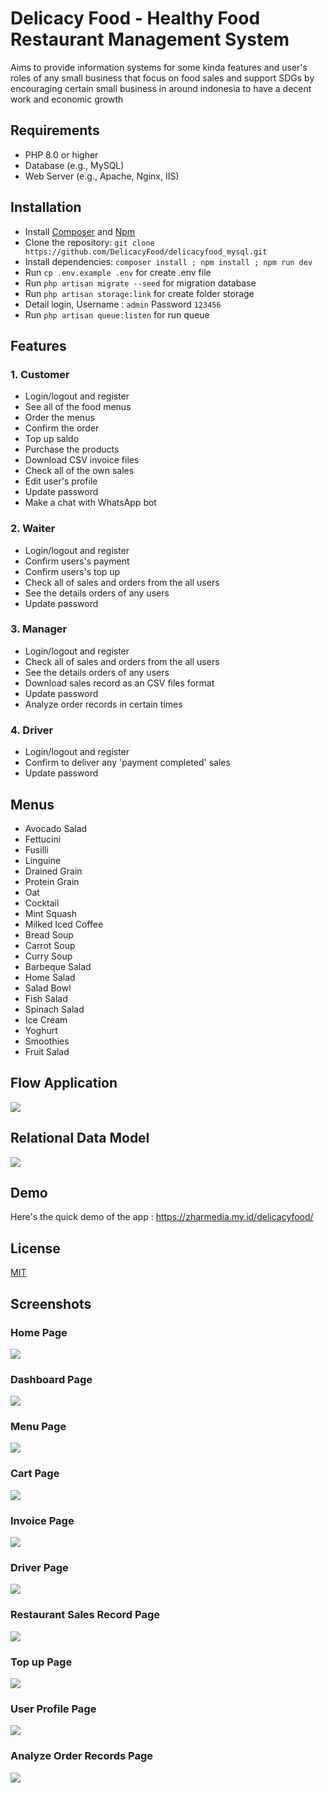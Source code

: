 
# Delicacy Food - Healthy Food Restaurant Management System

Aims to provide information systems for some kinda features and user's roles of any small business that focus on food sales and support SDGs by encouraging certain small business in around indonesia to have a decent work and economic growth


## Requirements

- PHP 8.0 or higher
- Database (e.g., MySQL)
- Web Server (e.g., Apache, Nginx, IIS)


## Installation

* Install [Composer](https://getcomposer.org/download) and [Npm](https://nodejs.org/en/download)
* Clone the repository: `git clone https://github.com/DelicacyFood/delicacyfood_mysql.git`
* Install dependencies: `composer install ; npm install ; npm run dev`
* Run `cp .env.example .env` for create .env file
* Run `php artisan migrate --seed` for migration database
* Run `php artisan storage:link` for create folder storage
* Detail login, Username : `admin` Password `123456`
* Run `php artisan queue:listen` for run queue
    

## Features

### 1. Customer
- Login/logout and register
- See all of the food menus
- Order the menus
- Confirm the order
- Top up saldo
- Purchase the products
- Download CSV invoice files
- Check all of the own sales
- Edit user's profile
- Update password
- Make a chat with WhatsApp bot

### 2. Waiter
- Login/logout and register 
- Confirm users's payment
- Confirm users's top up
- Check all of sales and orders from the all users
- See the details orders of any users
- Update password

### 3. Manager
- Login/logout and register 
- Check all of sales and orders from the all users
- See the details orders of any users
- Download sales record as an CSV files format
- Update password
- Analyze order records in certain times

### 4. Driver
- Login/logout and register 
- Confirm to deliver any 'payment completed' sales
- Update password
  
## Menus
- Avocado Salad
- Fettucini
- Fusilli
- Linguine
- Drained Grain
- Protein Grain
- Oat
- Cocktail
- Mint Squash
- Milked Iced Coffee
- Bread Soup 
- Carrot Soup
- Curry Soup
- Barbeque Salad
- Home Salad
- Salad Bowl
- Fish Salad
- Spinach Salad
- Ice Cream
- Yoghurt
- Smoothies
- Fruit Salad

## Flow Application
<img src="https://github.com/DelicacyFood/delicacyfood_mysql/blob/master/public/image-readme/data-flow.png" />

## Relational Data Model 
<img src="https://github.com/DelicacyFood/delicacyfood_mysql/blob/master/public/image-readme/relational-data-model.png" />

## Demo

Here's the quick demo of the app :
https://zharmedia.my.id/delicacyfood/


## License

[MIT](https://choosealicense.com/licenses/mit/)

## Screenshots

### Home Page
<img src="https://github.com/DelicacyFood/delicacyfood_mysql/blob/master/public/image-readme/home-page.png" />

### Dashboard Page
<img src="https://github.com/DelicacyFood/delicacyfood_mysql/blob/master/public/image-readme/dashboard-page.png" />

### Menu Page
<img src="https://github.com/DelicacyFood/delicacyfood_mysql/blob/master/public/image-readme/menu-page.png" />

### Cart Page
<img src="https://github.com/DelicacyFood/delicacyfood_mysql/blob/master/public/image-readme/cart-page.png" />

### Invoice Page
<img src="https://github.com/DelicacyFood/delicacyfood_mysql/blob/master/public/image-readme/invoice-page.png" />

### Driver Page
<img src="https://github.com/DelicacyFood/delicacyfood_mysql/blob/master/public/image-readme/driver-page.png" />

### Restaurant Sales Record Page
<img src="https://github.com/DelicacyFood/delicacyfood_mysql/blob/master/public/image-readme/manager-1.png" />

### Top up Page
<img src="https://github.com/DelicacyFood/delicacyfood_mysql/blob/master/public/image-readme/top-up-page.png" />

### User Profile Page
<img src="https://github.com/DelicacyFood/delicacyfood_mysql/blob/master/public/image-readme/profile-page.png" />

### Analyze Order Records Page
<img src="https://github.com/DelicacyFood/delicacyfood_mysql/blob/master/public/image-readme/manager-2.png" />
